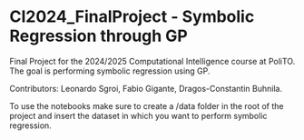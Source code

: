 # CI2024_FinalProject - Symbolic Regression through GP
Final Project for the 2024/2025 Computational Intelligence course at PoliTO.
The goal is performing symbolic regression using GP.  

Contributors: Leonardo Sgroi, Fabio Gigante, Dragos-Constantin Buhnila.  

To use the notebooks make sure to create a /data folder in the root
of the project and insert the dataset in which you want to perform
symbolic regression.
